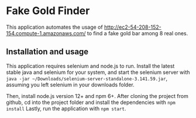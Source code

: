 # Fake Gold Finder

This application automates the usage of http://ec2-54-208-152-154.compute-1.amazonaws.com/ to find a fake gold bar among 8 real ones.


## Installation and usage

This application requires selenium and node.js to run. 
Install the latest stable java and selenium for your system, and start the selenium server with `java -jar ~/Downloads/selenium-server-standalone-3.141.59.jar`, assuming you left selenium in your downloads folder. 

Then, install node.js version 12+ and npm 6+. After cloning the project from github, cd into the project folder and install the dependencies with `npm install`
Lastly, run the application with `npm start`.
